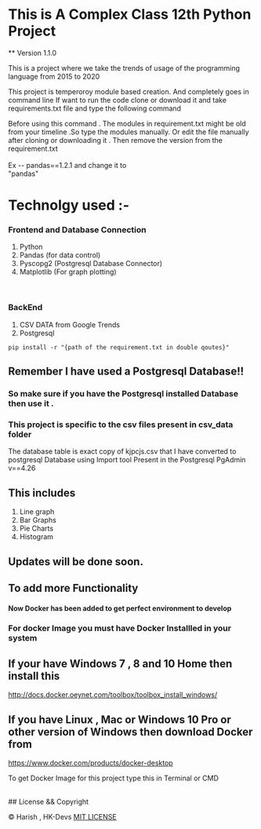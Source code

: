 # This is A Complex Class 12th Python Project #

** Version 1.1.0

This is a project where we take the trends of usage of the programming language from 2015 to 2020

This project is temperoroy module based creation.
And completely goes in command line
If want to run the code clone or download it and take requirements.txt file and type the following command 

Before using this command .
The modules in requirement.txt might be old from your timeline .So type the modules manually.
Or edit the file manually after cloning or downloading it .
Then remove the version from the requirement.txt 
<br><br>
Ex -- pandas==1.2.1
and change it to <br> "pandas"

# Technolgy used :-
### Frontend and Database Connection
1. Python
2. Pandas (for data control)
3. Pyscopg2 (Postgresql Database Connector)
4. Matplotlib (For graph plotting)
<br>

### BackEnd

1. CSV DATA from Google Trends
2. Postgresql

`pip install -r "{path of the requirement.txt in double qoutes}"`

## Remember I have used a Postgresql Database!!
### So make sure if you have the Postgresql installed Database then use it .
### This project is specific to the csv files present in csv_data folder

The database table is exact copy of kjpcjs.csv that I have converted to postgresql Database using Import tool Present in the Postgresql PgAdmin v==4.26

## This includes 
1. Line graph 
2. Bar Graphs
3. Pie Charts
4. Histogram 

## Updates will be done soon.
## To add more Functionality

#### Now Docker has been added to get perfect environment to develop
### For docker Image you must have Docker Installled in your system
## If your have Windows 7 , 8 and 10 Home then install this
http://docs.docker.oeynet.com/toolbox/toolbox_install_windows/

## If you have Linux , Mac or Windows 10 Pro or other version of Windows then download Docker from 
https://www.docker.com/products/docker-desktop 

To get Docker Image for this project type this in Terminal or CMD

<br>
## License && Copyright

© Harish , HK-Devs [MIT LICENSE](src/LICENSE)

